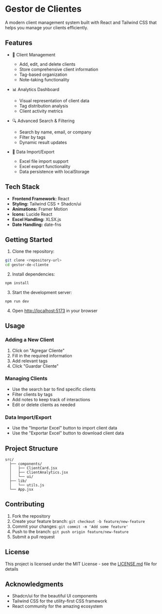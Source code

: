 # Gestor de Clientes

A modern client management system built with React and Tailwind CSS that helps you manage your clients efficiently.

## Features

- 👥 Client Management
  - Add, edit, and delete clients
  - Store comprehensive client information
  - Tag-based organization
  - Note-taking functionality

- 📊 Analytics Dashboard
  - Visual representation of client data
  - Tag distribution analysis
  - Client activity metrics

- 🔍 Advanced Search & Filtering
  - Search by name, email, or company
  - Filter by tags
  - Dynamic result updates

- 📁 Data Import/Export
  - Excel file import support
  - Excel export functionality
  - Data persistence with localStorage

## Tech Stack

- **Frontend Framework:** React
- **Styling:** Tailwind CSS + Shadcn/ui
- **Animations:** Framer Motion
- **Icons:** Lucide React
- **Excel Handling:** XLSX.js
- **Date Handling:** date-fns

## Getting Started

1. Clone the repository:
```bash
git clone <repository-url>
cd gestor-de-cliente
```

2. Install dependencies:
```bash
npm install
```

3. Start the development server:
```bash
npm run dev
```

4. Open [http://localhost:5173](http://localhost:5173) in your browser

## Usage

### Adding a New Client
1. Click on "Agregar Cliente"
2. Fill in the required information
3. Add relevant tags
4. Click "Guardar Cliente"

### Managing Clients
- Use the search bar to find specific clients
- Filter clients by tags
- Add notes to keep track of interactions
- Edit or delete clients as needed

### Data Import/Export
- Use the "Importar Excel" button to import client data
- Use the "Exportar Excel" button to download client data

## Project Structure

```
src/
  ├── components/
  │   ├── ClientCard.jsx
  │   ├── ClientAnalytics.jsx
  │   └── ui/
  ├── lib/
  │   └── utils.js
  └── App.jsx
```

## Contributing

1. Fork the repository
2. Create your feature branch: `git checkout -b feature/new-feature`
3. Commit your changes: `git commit -m 'Add some feature'`
4. Push to the branch: `git push origin feature/new-feature`
5. Submit a pull request

## License

This project is licensed under the MIT License - see the [LICENSE.md](LICENSE.md) file for details

## Acknowledgments

- Shadcn/ui for the beautiful UI components
- Tailwind CSS for the utility-first CSS framework
- React community for the amazing ecosystem
